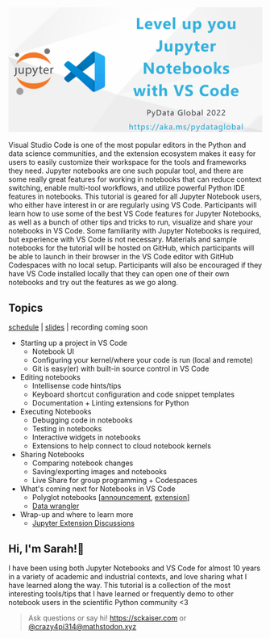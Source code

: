 ![Header Banner](media/header.png)

Visual Studio Code is one of the most popular editors in the Python and data science communities, and the extension ecosystem makes it easy for users to easily customize their workspace for the tools and frameworks they need. Jupyter notebooks are one such popular tool, and there are some really great features for working in notebooks that can reduce context switching, enable multi-tool workflows, and utilize powerful Python IDE features in notebooks. This tutorial is geared for all Jupyter Notebook users, who either have interest in or are regularly using VS Code. Participants will learn how to use some of the best VS Code features for Jupyter Notebooks, as well as a bunch of other tips and tricks to run, visualize and share your notebooks in VS Code. Some familiarity with Jupyter Notebooks is required, but experience with VS Code is not necessary. Materials and sample notebooks for the tutorial will be hosted on GitHub, which participants will be able to launch in their browser in the VS Code editor with GitHub Codespaces with no local setup. Participants will also be encouraged if they have VS Code installed locally that they can open one of their own notebooks and try out the features as we go along.

## Topics

[schedule](https://global2022.pydata.org/cfp/talk/WYCBXN/) | [slides](slides.pdf) | recording coming soon

- Starting up a project in VS Code
  - Notebook UI
  - Configuring your kernel/where your code is run (local and remote)
  - Git is easy(er) with built-in source control in VS Code
- Editing notebooks
  - Intellisense code hints/tips
  - Keyboard shortcut configuration and code snippet templates
  - Documentation + Linting extensions for Python
- Executing Notebooks
  - Debugging code in notebooks
  - Testing in notebooks
  - Interactive widgets in notebooks
  - Extensions to help connect to cloud notebook kernels
- Sharing Notebooks
  - Comparing notebook changes
  - Saving/exporting images and notebooks
  - Live Share for group programming + Codespaces
- What's coming next for Notebooks in VS Code
  - Polyglot notebooks [[announcement](https://devblogs.microsoft.com/dotnet/dotnet-interactive-notebooks-is-now-polyglot-notebooks/), [extension](https://marketplace.visualstudio.com/items?itemName=ms-dotnettools.dotnet-interactive-vscode)]
  - [Data wrangler](https://www.youtube.com/watch?v=7dVnCGHJI4c)
- Wrap-up and where to learn more
  - [Jupyter Extension Discussions](https://github.com/microsoft/vscode-jupyter/discussions)

## Hi, I'm Sarah!👋

I have been using both Jupyter Notebooks and VS Code for almost 10 years in a variety of academic and industrial contexts, and love sharing what I have learned along the way. This tutorial is a collection of the most interesting tools/tips that I have learned or frequently demo to other notebook users in the scientific Python community <3

> Ask questions or say hi! https://sckaiser.com or  [@crazy4pi314@mathstodon.xyz](https://mathstodon.xyz/@crazy4pi314)

